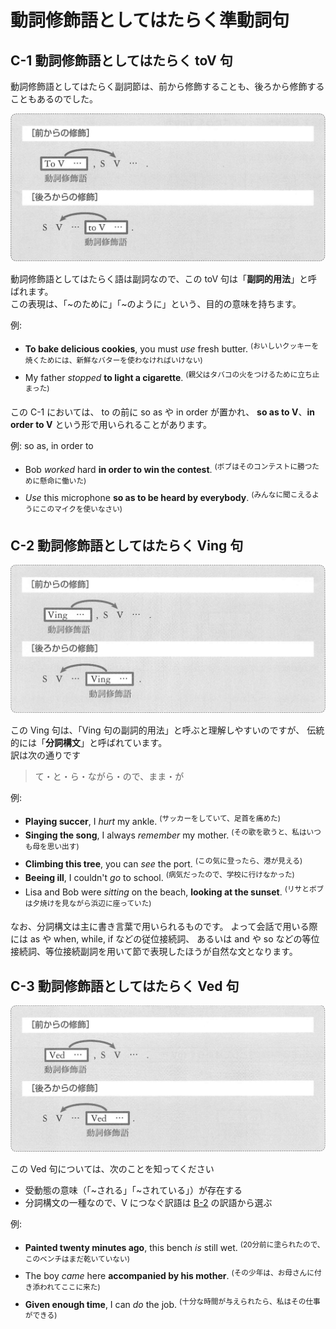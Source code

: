 # 動詞修飾語としてはたらく準動詞句
## <a id="C-1">C-1</a> 動詞修飾語としてはたらく toV 句
動詞修飾語としてはたらく副詞節は、前から修飾することも、後ろから修飾することもあるのでした。

<img src="fig/準動詞句-C_1-イメージ図.png" width="600"/>

動詞修飾語としてはたらく語は副詞なので、この toV 句は「__副詞的用法__」と呼ばれます。  
この表現は、「~のために」「~のように」という、目的の意味を持ちます。

例:
- __To bake delicious cookies__, you must _use_ fresh butter.
  <sup>(おいしいクッキーを焼くためには、新鮮なバターを使わなければいけない)</sup>
- My father _stopped_ __to light a cigarette__.
  <sup>(親父はタバコの火をつけるために立ち止まった)</sup>

この C-1 においては、 to の前に so as や in order が置かれ、
__so as to V__、__in order to V__ という形で用いられることがあります。

例: so as, in order to
- Bob _worked_ hard __in order to win the contest__.
  <sup>(ボブはそのコンテストに勝つために懸命に働いた)</sup>
- _Use_ this microphone __so as to be heard by everybody__.
  <sup>(みんなに聞こえるようにこのマイクを使いなさい)</sup>

## <a id="C-2">C-2</a> 動詞修飾語としてはたらく Ving 句

<img src="fig/準動詞句-C_2-イメージ図.png" width="600"/>

この Ving 句は、「Ving 句の副詞的用法」と呼ぶと理解しやすいのですが、
伝統的には「__分詞構文__」と呼ばれています。  
訳は次の通りです

> て・と・ら・ながら・ので、まま・が

例:
- __Playing succer__, I _hurt_ my ankle.
  <sup>(サッカーをしていて、足首を痛めた)</sup>
- __Singing the song__, I always _remember_ my mother.
  <sup>(その歌を歌うと、私はいつも母を思い出す)</sup>
- __Climbing this tree__, you can _see_ the port.
  <sup>(この気に登ったら、港が見える)</sup>
- __Beeing ill__, I couldn't _go_ to school.
  <sup>(病気だったので、学校に行けなかった)</sup>
- Lisa and Bob were _sitting_ on the beach, __looking at the sunset__.
  <sup>(リサとボブは夕焼けを見ながら浜辺に座っていた)</sup>

なお、分詞構文は主に書き言葉で用いられるものです。
よって会話で用いる際には as や when, while, if などの従位接続詞、
あるいは and や so などの等位接続詞、等位接続副詞を用いて節で表現したほうが自然な文となります。

## <a id="C-3">C-3</a> 動詞修飾語としてはたらく Ved 句

<img src="fig/準動詞句-C_3-イメージ図.png" width="600"/>

この Ved 句については、次のことを知ってください
- 受動態の意味（「~される」「~されている」）が存在する
- 分詞構文の一種なので、V につなぐ訳語は [B-2](03-chapter-1-B.md#B-2) の訳語から選ぶ

例:
- __Painted twenty minutes ago__, this bench _is_ still wet.
  <sup>(20分前に塗られたので、このベンチはまだ乾いていない)</sup>
- The boy _came_ here __accompanied by his mother__.
  <sup>(その少年は、お母さんに付き添われてここに来た)</sup>
- __Given enough time__, I can _do_ the job.
  <sup>(十分な時間が与えられたら、私はその仕事ができる)</sup>

